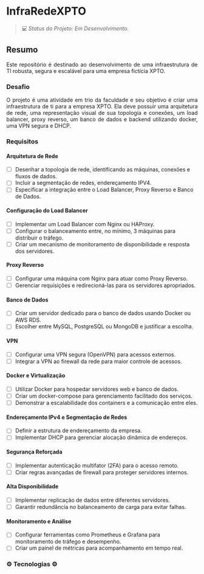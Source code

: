 # InfraRedeXPTO

> _💻 Status do Projeto: Em Desenvolvimento._

## Resumo
<p align="justify"> 
Este repositório é destinado ao desenvolvimento de uma infraestrutura de TI robusta, segura e escalável para uma empresa fictícia XPTO. 
</p>

### Desafio
<p align="justify">
O projeto é uma atividade em trio da faculdade e seu objetivo é criar uma infraestrutura de ti para a empresa XPTO. Ela deve possuir uma arquitetura de rede, uma representação visual de sua topologia e conexões, um load balancer, proxy reverso, um banco de dados e backend utilizando docker, uma VPN segura e DHCP.
</p>

### Requisitos

#### Arquitetura de Rede
- [ ] Desenhar a topologia de rede, identificando as máquinas, conexões e fluxos de dados.
- [ ] Incluir a segmentação de redes, endereçamento IPV4.
- [ ] Especificar a integração entre o Load Balancer, Proxy Reverso e Banco de Dados.

#### Configuração do Load Balancer
- [ ] Implementar um Load Balancer com Nginx ou HAProxy.
- [ ] Configurar o balanceamento entre, no mínimo, 3 máquinas para distribuir o tráfego.
- [ ] Criar um mecanismo de monitoramento de disponibilidade e resposta dos servidores.

#### Proxy Reverso
- [ ] Configurar uma máquina com Nginx para atuar como Proxy Reverso.
- [ ] Gerenciar requisições e redirecioná-las para os servidores apropriados.

#### Banco de Dados
- [ ] Criar um servidor dedicado para o banco de dados usando Docker ou AWS RDS.
- [ ] Escolher entre MySQL, PostgreSQL ou MongoDB e justificar a escolha.

#### VPN
- [ ] Configurar uma VPN segura (OpenVPN) para acessos externos.
- [ ] Integrar a VPN ao firewall da rede para maior controle de acessos.

#### Docker e Virtualização
- [ ] Utilizar Docker para hospedar servidores web e banco de dados.
- [ ] Criar um docker-compose para gerenciamento facilitado dos serviços.
- [ ] Demonstrar a escalabilidade dos containers e a comunicação entre eles. 

#### Endereçamento IPv4 e Segmentação de Redes
- [ ] Definir a estrutura de endereçamento da empresa.
- [ ] Implementar DHCP para gerenciar alocação dinâmica de endereços.

#### Segurança Reforçada
- [ ] Implementar autenticação multifator (2FA) para o acesso remoto.
- [ ] Criar regras avançadas de firewall para proteger servidores internos.

#### Alta Disponibilidade
- [ ] Implementar replicação de dados entre diferentes servidores.
- [ ] Garantir redundância no balanceamento de carga para evitar falhas.

#### Monitoramento e Análise
- [ ] Configurar ferramentas como Prometheus e Grafana para monitoramento de 
tráfego e desempenho.
- [ ] Criar um painel de métricas para acompanhamento em tempo real.

### ⚙ Tecnologias ⚙

<div> 

</div>
